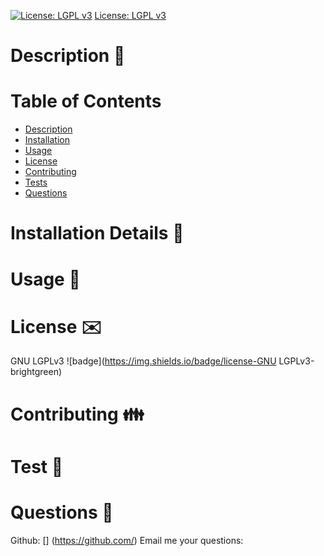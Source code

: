 

  [![License: LGPL v3](https://img.shields.io/badge/License-LGPL%20v3-blue.svg)](http://www.gnu.org/licenses/lgpl-3.0)
  [License: LGPL v3](http://www.gnu.org/licenses/lgpl-3.0)




  # 


  
  # Description :page_with_curl:
  

  # Table of Contents
  - [Description](#description)
  - [Installation](#installation)
  - [Usage](#usage)
  - [License](#license)
  - [Contributing](#contribution)
  - [Tests](#test)
  - [Questions](#questions)

  # Installation Details :open_file_folder:
  

  # Usage :battery:
  

  # License :envelope:
  GNU LGPLv3
  ![badge](https://img.shields.io/badge/license-GNU LGPLv3-brightgreen)


  # Contributing :family:
  

  # Test :arrows_counterclockwise:
  

  # Questions  :raising_hand:
  
  Github: [] (https://github.com/)
  Email me your questions: 
